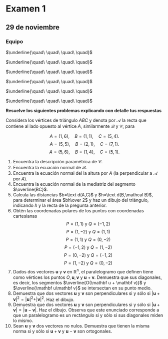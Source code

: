 ﻿# Examen 1
## 29 de noviembre
### Equipo
$\underline{\quad\ \quad\ \quad\ \quad}$

$\underline{\quad\ \quad\ \quad\ \quad}$

$\underline{\quad\ \quad\ \quad\ \quad}$

$\underline{\quad\ \quad\ \quad\ \quad}$

$\underline{\quad\ \quad\ \quad\ \quad}$

$\underline{\quad\ \quad\ \quad\ \quad}$

__Resuelve los siguientes problemas explicando con detalle tus respuestas__

Considera los vértices de triángulo $ABC$ y denota por $\mathcal A$ la recta que contiene al lado opuesto al vértice $A$, similarmente $\mathcal B$ y $\mathcal C$, para 

$$A=(1,6),\quad B=(1,1),\quad C=(5,4).$$
$$A=(5,5),\quad B=(2,1),\quad C=(7,1).$$
$$A=(5,6),\quad B=(1,4),\quad C=(5,1).$$

1. Encuentra la descripción paramétrica de $\mathcal C$.
2. Encuentra la ecuación normal de $\mathcal B$.
3. Encuentra la ecuación normal del la altura por $A$ (la perpendicular a $\mathcal A$ por $A$).
4. Encuentra la ecuación normal de la mediatriz del segmento $\overline{BC}$.
5. Calcula las distancias $b=\text d(A,C)$  y $h=\text d(B,\mathcal B)$, para determinar el área $bh\over 2$ y haz un dibujo del triángulo, indicando $h$ y la recta de la pregunta anterior.
6. Obtén las coordenadas polares de los puntos con coordenadas cartesianas 
$$P=(1,1)\text{ y }Q=(-1,2)$$ 
$$P=(1,-2)\text{ y }Q=(1,1)$$ 
$$P=(1,1)\text{ y }Q=(0,-2)$$ 
$$P=(-1,2)\text{ y }Q=(1,-2)$$ 
$$P=(0,-2)\text{ y }Q=(-1,2)$$ 
$$P=(1,-2)\text{ y }Q=(0,-2)$$ 
7. Dados dos vectores $\mathbf u$ y $\mathbf v$ en $\mathbb R^n$, el paralelogramo que definen tiene como vértices los puntos $O,\mathbf u,\mathbf v$ y $\mathbf u + \mathbf v$. Demuestra que sus diagonales, es decir, los segmentos $\overline{O(\mathbf u + \mathbf v)}$ y  $\overline{\mathbf u\mathbf v}$ se intersectan en su punto medio. 
8. Demuestra que dos vectores $\mathbf u$ y $\mathbf v$ son perpendiculares si y sólo si $\vert\mathbf u +\mathbf  v\vert^2 =\vert\mathbf  u\vert^2 + \vert\mathbf  v\vert^2$. Haz el dibujo.
9. Demuestra que dos vectores $\mathbf u$ y $\mathbf v$ son perpendiculares si y sólo si $|\mathbf u + \mathbf v| = |\mathbf u −\mathbf  v|$. Haz el dibujo. Observa que este enunciado corresponde a que un paralelogramo es un rectángulo si y sólo si sus diagonales miden lo mismo.
10. Sean $\mathbf u$ y $\mathbf v$ dos vectores no nulos. Demuestra que tienen la misma norma si y sólo si $\mathbf u +\mathbf  v$ y $\mathbf u −\mathbf  v$ son ortogonales.
